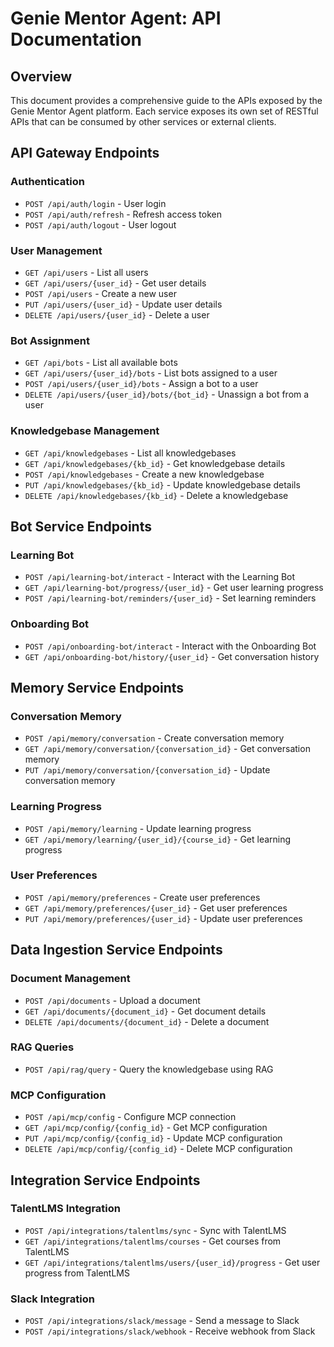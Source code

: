# Genie Mentor Agent: API Documentation

## Overview

This document provides a comprehensive guide to the APIs exposed by the Genie Mentor Agent platform. Each service exposes its own set of RESTful APIs that can be consumed by other services or external clients.

## API Gateway Endpoints

### Authentication

- `POST /api/auth/login` - User login
- `POST /api/auth/refresh` - Refresh access token
- `POST /api/auth/logout` - User logout

### User Management

- `GET /api/users` - List all users
- `GET /api/users/{user_id}` - Get user details
- `POST /api/users` - Create a new user
- `PUT /api/users/{user_id}` - Update user details
- `DELETE /api/users/{user_id}` - Delete a user

### Bot Assignment

- `GET /api/bots` - List all available bots
- `GET /api/users/{user_id}/bots` - List bots assigned to a user
- `POST /api/users/{user_id}/bots` - Assign a bot to a user
- `DELETE /api/users/{user_id}/bots/{bot_id}` - Unassign a bot from a user

### Knowledgebase Management

- `GET /api/knowledgebases` - List all knowledgebases
- `GET /api/knowledgebases/{kb_id}` - Get knowledgebase details
- `POST /api/knowledgebases` - Create a new knowledgebase
- `PUT /api/knowledgebases/{kb_id}` - Update knowledgebase details
- `DELETE /api/knowledgebases/{kb_id}` - Delete a knowledgebase

## Bot Service Endpoints

### Learning Bot

- `POST /api/learning-bot/interact` - Interact with the Learning Bot
- `GET /api/learning-bot/progress/{user_id}` - Get user learning progress
- `POST /api/learning-bot/reminders/{user_id}` - Set learning reminders

### Onboarding Bot

- `POST /api/onboarding-bot/interact` - Interact with the Onboarding Bot
- `GET /api/onboarding-bot/history/{user_id}` - Get conversation history

## Memory Service Endpoints

### Conversation Memory

- `POST /api/memory/conversation` - Create conversation memory
- `GET /api/memory/conversation/{conversation_id}` - Get conversation memory
- `PUT /api/memory/conversation/{conversation_id}` - Update conversation memory

### Learning Progress

- `POST /api/memory/learning` - Update learning progress
- `GET /api/memory/learning/{user_id}/{course_id}` - Get learning progress

### User Preferences

- `POST /api/memory/preferences` - Create user preferences
- `GET /api/memory/preferences/{user_id}` - Get user preferences
- `PUT /api/memory/preferences/{user_id}` - Update user preferences

## Data Ingestion Service Endpoints

### Document Management

- `POST /api/documents` - Upload a document
- `GET /api/documents/{document_id}` - Get document details
- `DELETE /api/documents/{document_id}` - Delete a document

### RAG Queries

- `POST /api/rag/query` - Query the knowledgebase using RAG

### MCP Configuration

- `POST /api/mcp/config` - Configure MCP connection
- `GET /api/mcp/config/{config_id}` - Get MCP configuration
- `PUT /api/mcp/config/{config_id}` - Update MCP configuration
- `DELETE /api/mcp/config/{config_id}` - Delete MCP configuration

## Integration Service Endpoints

### TalentLMS Integration

- `POST /api/integrations/talentlms/sync` - Sync with TalentLMS
- `GET /api/integrations/talentlms/courses` - Get courses from TalentLMS
- `GET /api/integrations/talentlms/users/{user_id}/progress` - Get user progress from TalentLMS

### Slack Integration

- `POST /api/integrations/slack/message` - Send a message to Slack
- `POST /api/integrations/slack/webhook` - Receive webhook from Slack
